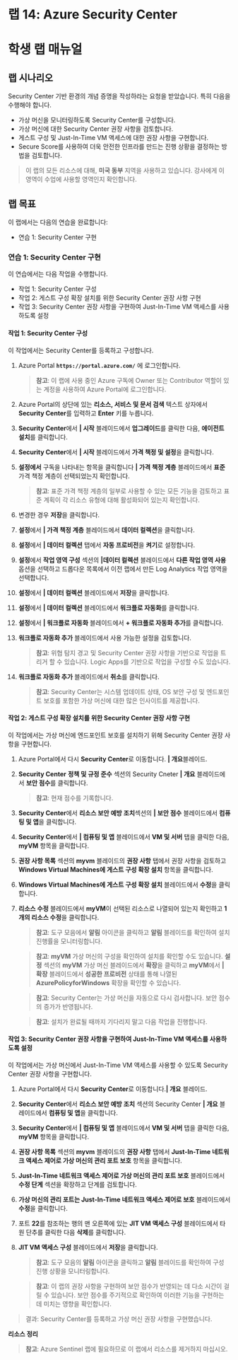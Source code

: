 ﻿---
lab:
    title: '14 - Azure Security Center'
    module: '모듈 04 - 보안 작업 관리'
---

# 랩 14: Azure Security Center
# 학생 랩 매뉴얼

## 랩 시나리오

Security Center 기반 환경의 개념 증명을 작성하라는 요청을 받았습니다. 특히 다음을 수행해야 합니다.

- 가상 머신을 모니터링하도록 Security Center를 구성합니다.
- 가상 머신에 대한 Security Center 권장 사항을 검토합니다.
- 게스트 구성 및 Just-In-Time VM 액세스에 대한 권장 사항을 구현합니다. 
- Secure Score를 사용하여 더욱 안전한 인프라를 만드는 진행 상황을 결정하는 방법을 검토합니다.

> 이 랩의 모든 리소스에 대해, **미국 동부** 지역을 사용하고 있습니다. 강사에게 이 영역이 수업에 사용할 영역인지 확인합니다. 

## 랩 목표

이 랩에서는 다음의 연습을 완료합니다:

- 연습 1: Security Center 구현

### 연습 1: Security Center 구현

이 연습에서는 다음 작업을 수행합니다.

- 작업 1: Security Center 구성
- 작업 2: 게스트 구성 확장 설치를 위한 Security Center 권장 사항 구현
- 작업 3: Security Center 권장 사항을 구현하여 Just-In-Time VM 액세스를 사용하도록 설정

#### 작업 1: Security Center 구성

이 작업에서는 Security Center를 등록하고 구성합니다.

1. Azure Portal **`https://portal.azure.com/`** 에 로그인합니다.

    >**참고**: 이 랩에 사용 중인 Azure 구독에 Owner 또는 Contributor 역할이 있는 계정을 사용하여 Azure Portal에 로그인합니다.

1. Azure Portal의 상단에 있는 **리소스, 서비스 및 문서 검색** 텍스트 상자에서 **Security Center**를 입력하고 **Enter** 키를 누릅니다.

1. **Security Center**에서 **\| 시작** 블레이드에서 **업그레이드**를 클릭한 다음, **에이전트 설치**를 클릭합니다.
     
1. **Security Center**에서 **\| 시작** 블레이드에서 **가격 책정 및 설정**을 클릭합니다.

1. **설정에서** 구독을 나타내는 항목을 클릭합니다 **\| 가격 책정 계층** 블레이드에서 **표준** 가격 책정 계층이 선택되었는지 확인합니다. 

    >**참고**: 표준 가격 책정 계층의 일부로 사용할 수 있는 모든 기능을 검토하고 표준 계획이 각 리소스 유형에 대해 활성화되어 있는지 확인합니다. 

1. 변경한 경우 **저장**을 클릭합니다.

1. **설정**에서 **\| 가격 책정 계층** 블레이드에서 **데이터 컬렉션**을 클릭합니다.

1. **설정**에서 **\| 데이터 컬렉션** 탭에서 **자동 프로비전**을 **켜기**로 설정합니다. 

1. **설정**에서 **작업 영역 구성** 섹션의 **\|데이터 컬렉션** 블레이드에서 **다른 작업 영역 사용** 옵션을 선택하고 드롭다운 목록에서 이전 랩에서 만든 Log Analytics 작업 영역을 선택합니다. 

1. **설정**에서 **\| 데이터 컬렉션** 블레이드에서 **저장**을 클릭합니다.

1. **설정**에서 **\| 데이터 컬렉션** 블레이드에서 **워크플로 자동화**를 클릭합니다.

1. **설정**에서 **\| 워크플로 자동화** 블레이드에서 **+ 워크플로 자동화 추가**를 클릭합니다.

1. **워크플로 자동화 추가** 블레이드에서 사용 가능한 설정을 검토합니다. 

    >**참고**: 위협 탐지 경고 및 Security Center 권장 사항을 기반으로 작업을 트리거 할 수 있습니다. Logic Apps를 기반으로 작업을 구성할 수도 있습니다. 

1. **워크플로 자동화 추가** 블레이드에서 **취소**를 클릭합니다.

    >**참고**: Security Center는 시스템 업데이트 상태, OS 보안 구성 및 엔드포인트 보호를 포함한 가상 머신에 대한 많은 인사이트를 제공합니다.

#### 작업 2: 게스트 구성 확장 설치를 위한 Security Center 권장 사항 구현

이 작업에서는 가상 머신에 엔드포인트 보호를 설치하기 위해 Security Center 권장 사항을 구현합니다. 

1. Azure Portal에서 다시 **Security Center**로 이동합니다. **\| 개요**블레이드. 

1. **Security Center** **정책 및 규정 준수** 섹션의 Security Cneter **\| 개요** 블레이드에서 **보안 점수**를 클릭합니다. 

    >**참고**: 현재 점수를 기록합니다.

1. **Security Center**에서 **리소스 보안 예방 조치**섹션의 **\| 보안 점수** 블레이드에서 **컴퓨팅 및 앱**을 클릭합니다.

1. **Security Center**에서 **\| 컴퓨팅 및 앱** 블레이드에서 **VM 및 서버** 탭을 클릭한 다음, **myVM** 항목을 클릭합니다.

1. **권장 사항 목록** 섹션의 **myvm** 블레이드의 **권장 사항** 탭에서 권장 사항을 검토하고 **Windows Virtual Machines에 게스트 구성 확장 설치** 항목을 클릭합니다.

1. **Windows Virtual Machines에 게스트 구성 확장 설치** 블레이드에서 **수정**을 클릭합니다.

1. **리소스 수정** 블레이드에서 **myVM**이 선택된 리소스로 나열되어 있는지 확인하고 **1개의 리소스 수정**을 클릭합니다.

    >**참고**: 도구 모음에서 **알림** 아이콘을 클릭하고 **알림** 블레이드를 확인하여 설치 진행률을 모니터링합니다. 

    >**참고**: **myVM** 가상 머신의 구성을 확인하여 설치를 확인할 수도 있습니다. **설정** 섹션의 **myVM** 가상 머신 블레이드에서 **확장**을 클릭하고 **myVM**에서 **\| 확장** 블레이드에서 **성공한 프로비전** 상태를 통해 나열된 **AzurePolicyforWindows** 확장을 확인할 수 있습니다.

    >**참고**: Security Center는 가상 머신을 자동으로 다시 검사합니다. 보안 점수의 증가가 반영됩니다.

    >**참고**: 설치가 완료될 때까지 기다리지 말고 다음 작업을 진행합니다. 

#### 작업 3: Security Center 권장 사항을 구현하여 Just-In-Time VM 액세스를 사용하도록 설정

이 작업에서는 가상 머신에서 Just-In-Time VM 액세스를 사용할 수 있도록 Security Center 권장 사항을 구현합니다. 

1. Azure Portal에서 다시 **Security Center**로 이동합니다.**\| 개요** 블레이드. 

1. **Security Center**에서 **리소스 보안 예방 조치** 섹션의 Security Center **\| 개요** 블레이드에서 **컴퓨팅 및 앱**을 클릭합니다.

1. **Security Center**에서 **\| 컴퓨팅 및 앱** 블레이드에서 **VM 및 서버** 탭을 클릭한 다음, **myVM** 항목을 클릭합니다.

1. **권장 사항 목록** 섹션의 **myvm** 블레이드의 **권장 사항** 탭에서 **Just-In-Time 네트워크 액세스 제어로 가상 머신의 관리 포트 보호** 항목을 클릭합니다.

1. **Just-In-Time 네트워크 액세스 제어로 가상 머신의 관리 포트 보호** 블레이드에서 **수정 단계** 섹션을 확장하고 단계를 검토합니다. 

1. **가상 머신의 관리 포트는 Just-In-Time 네트워크 액세스 제어로 보호** 블레이드에서 **수정**을 클릭합니다.

1. 포트 **22**를 참조하는 행의 맨 오른쪽에 있는 **JIT VM 액세스 구성** 블레이드에서 타원 단추를 클릭한 다음 **삭제**를 클릭합니다.

1. **JIT VM 액세스 구성** 블레이드에서 **저장**을 클릭합니다.

    >**참고**: 도구 모음의 **알림** 아이콘을 클릭하고 **알림** 블레이드를 확인하여 구성 진행 상황을 모니터링합니다. 

    >**참고**: 이 랩의 권장 사항을 구현하여 보안 점수가 반영되는 데 다소 시간이 걸릴 수 있습니다. 보안 점수를 주기적으로 확인하여 이러한 기능을 구현하는 데 미치는 영향을 확인합니다. 

> 결과: Security Center를 등록하고 가상 머신 권장 사항을 구현했습니다. 

**리소스 정리**

>**참고**: Azure Sentinel 랩에 필요하므로 이 랩에서 리소스를 제거하지 마십시오.